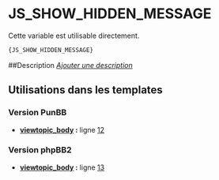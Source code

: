 # JS_SHOW_HIDDEN_MESSAGE


Cette variable est utilisable directement.

```html
{JS_SHOW_HIDDEN_MESSAGE}
```

##Description
[*Ajouter une description*](https://fa-tvars.appspot.com/var/JS_SHOW_HIDDEN_MESSAGE)

## Utilisations dans les templates

### Version PunBB
* __[viewtopic_body](../tpl/var/punbb/viewtopic_body.md#readme) :__ ligne [12](../tpl/src/punbb/viewtopic_body.tpl#L12)

### Version phpBB2
* __[viewtopic_body](../tpl/var/subsilver/viewtopic_body.md#readme) :__ ligne [13](../tpl/src/subsilver/viewtopic_body.tpl#L13)